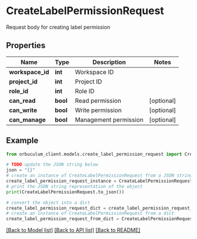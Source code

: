 # CreateLabelPermissionRequest

Request body for creating label permission

## Properties

Name | Type | Description | Notes
------------ | ------------- | ------------- | -------------
**workspace_id** | **int** | Workspace ID | 
**project_id** | **int** | Project ID | 
**role_id** | **int** | Role ID | 
**can_read** | **bool** | Read permission | [optional] 
**can_write** | **bool** | Write permission | [optional] 
**can_manage** | **bool** | Management permission | [optional] 

## Example

```python
from orbuculum_client.models.create_label_permission_request import CreateLabelPermissionRequest

# TODO update the JSON string below
json = "{}"
# create an instance of CreateLabelPermissionRequest from a JSON string
create_label_permission_request_instance = CreateLabelPermissionRequest.from_json(json)
# print the JSON string representation of the object
print(CreateLabelPermissionRequest.to_json())

# convert the object into a dict
create_label_permission_request_dict = create_label_permission_request_instance.to_dict()
# create an instance of CreateLabelPermissionRequest from a dict
create_label_permission_request_from_dict = CreateLabelPermissionRequest.from_dict(create_label_permission_request_dict)
```
[[Back to Model list]](../README.md#documentation-for-models) [[Back to API list]](../README.md#documentation-for-api-endpoints) [[Back to README]](../README.md)


